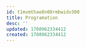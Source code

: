 ```yaml
---
id: t1mvmthae8n08rmbwidv300
title: Programation
desc: ''
updated: 1708962334412
created: 1708962334412
---
```

